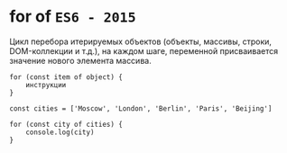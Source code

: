 # for of `ES6 - 2015`
Цикл перебора итерируемых объектов (объекты, массивы, строки, DOM-коллекции и т.д.), на каждом шаге, переменной присваивается значение нового элемента массива.

    for (const item of object) {
        инструкции
    }

    const cities = ['Moscow', 'London', 'Berlin', 'Paris', 'Beijing']

    for (const city of cities) {
        console.log(city)
    }
